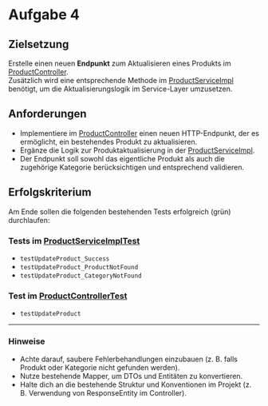 # Aufgabe 4

## Zielsetzung

Erstelle einen neuen **Endpunkt** zum Aktualisieren eines Produkts
im [ProductController](../../ProductApiApplication/src/main/java/org/example/rest/ProductController.java).  
Zusätzlich wird eine entsprechende Methode
im [ProductServiceImpl](../../ProductApiApplication/src/main/java/org/example/services/impl/ProductServiceImpl.java)
benötigt, um die Aktualisierungslogik im Service-Layer
umzusetzen.

## Anforderungen

- Implementiere im [ProductController](../../ProductApiApplication/src/main/java/org/example/rest/ProductController.java) einen
  neuen HTTP-Endpunkt, der es ermöglicht, ein bestehendes Produkt zu aktualisieren.
- Ergänze die Logik zur Produktaktualisierung in
  der [ProductServiceImpl](../../ProductApiApplication/src/main/java/org/example/services/impl/ProductServiceImpl.java).
- Der Endpunkt soll sowohl das eigentliche Produkt als auch die zugehörige Kategorie berücksichtigen und entsprechend validieren.

## Erfolgskriterium

Am Ende sollen die folgenden bestehenden Tests erfolgreich (grün) durchlaufen:

### Tests im [ProductServiceImplTest](../../ProductApiApplication/src/test/java/org/example/services/ProductServiceImplTest.java)

- `testUpdateProduct_Success`
- `testUpdateProduct_ProductNotFound`
- `testUpdateProduct_CategoryNotFound`

### Test im [ProductControllerTest](../../ProductApiApplication/src/test/java/org/example/rest/ProductControllerTest.java)

- `testUpdateProduct`

---

### Hinweise

- Achte darauf, saubere Fehlerbehandlungen einzubauen (z. B. falls Produkt oder Kategorie nicht gefunden werden).
- Nutze bestehende Mapper, um DTOs und Entitäten zu konvertieren.
- Halte dich an die bestehende Struktur und Konventionen im Projekt (z. B. Verwendung von ResponseEntity im Controller).
